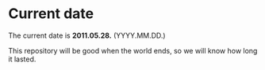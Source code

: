 # Current date

The current date is **2011.05.28.** (YYYY.MM.DD.)

This repository will be good when the world ends, so we will know how long it lasted.